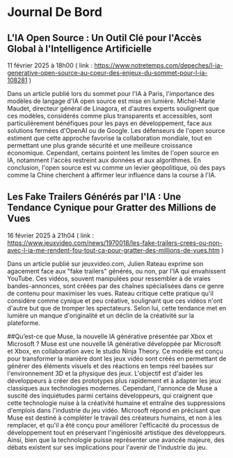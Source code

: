 # Journal De Bord

## L'IA Open Source : Un Outil Clé pour l'Accès Global à l'Intelligence Artificielle
11 février 2025 à 18h00 ( link : https://www.notretemps.com/depeches/l-ia-generative-open-source-au-coeur-des-enjeux-du-sommet-pour-l-ia-108281 )

Dans un article publié lors du sommet pour l'IA à Paris, l'importance des modèles de langage d'IA open source est mise en lumière. Michel-Marie Maudet, directeur général de Linagora, et d'autres experts soulignent que ces modèles, considérés comme plus transparents et accessibles, sont particulièrement bénéfiques pour les pays en développement, face aux solutions fermées d'OpenAI ou de Google. Les défenseurs de l'open source estiment que cette approche favorise la collaboration mondiale, tout en permettant une plus grande sécurité et une meilleure croissance économique. Cependant, certains pointent les limites de l'open source en IA, notamment l'accès restreint aux données et aux algorithmes. En conclusion, l'open source est vu comme un levier géopolitique, où des pays comme la Chine cherchent à affirmer leur influence dans la course à l'IA.

## Les Fake Trailers Générés par l'IA : Une Tendance Cynique pour Gratter des Millions de Vues
16 février 2025 à 21h04 ( link : https://www.jeuxvideo.com/news/1970018/les-fake-trailers-crees-ou-non-avec-l-ia-me-rendent-fou-tout-ca-pour-gratter-des-millions-de-vues.htm )

Dans un article publié sur jeuxvideo.com, Julien Rateau exprime son agacement face aux "fake trailers" générés, ou non, par l'IA qui envahissent YouTube. Ces vidéos, souvent manipulées pour ressembler à de vraies bandes-annonces, sont créées par des chaînes spécialisées dans ce genre de contenu pour maximiser les vues. Rateau critique cette pratique qu'il considère comme cynique et peu créative, soulignant que ces vidéos n'ont d'autre but que de tromper les spectateurs. Selon lui, cette tendance met en lumière un manque d'originalité et un déclin de la créativité sur la plateforme.

##Qu’est-ce que Muse, la nouvelle IA générative présentée par Xbox et Microsoft ?
Muse est une nouvelle IA générative développée par Microsoft et Xbox, en collaboration avec le studio Ninja Theory. Ce modèle est conçu pour transformer la manière dont les jeux vidéo sont créés en permettant de générer des éléments visuels et des réactions en temps réel basées sur l'environnement 3D et la physique des jeux. L'objectif est d'aider les développeurs à créer des prototypes plus rapidement et à adapter les jeux classiques aux technologies modernes.
Cependant, l'annonce de Muse a suscité des inquiétudes parmi certains développeurs, qui craignent que cette technologie nuise à la créativité humaine et entraîne des suppressions d'emplois dans l'industrie du jeu vidéo. Microsoft répond en précisant que Muse est destiné à compléter le travail des créateurs humains, et non à les remplacer, et qu'il a été conçu pour améliorer l'efficacité du processus de développement tout en préservant l'ingéniosité artistique des développeurs.
Ainsi, bien que la technologie puisse représenter une avancée majeure, des débats existent sur ses implications pour l'avenir de l'industrie du jeu.
